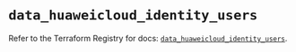 # `data_huaweicloud_identity_users`

Refer to the Terraform Registry for docs: [`data_huaweicloud_identity_users`](https://registry.terraform.io/providers/huaweicloud/huaweicloud/1.71.1/docs/data-sources/identity_users).
